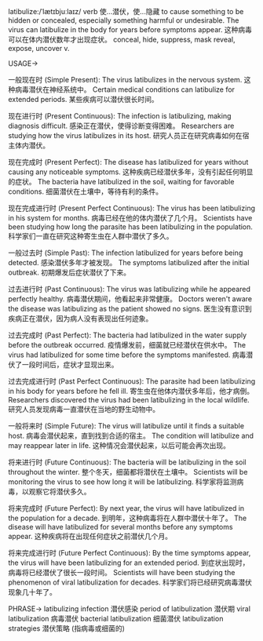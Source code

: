 latibulize:/ˈlætɪbjuːlaɪz/
verb
使...潜伏，使...隐藏
to cause something to be hidden or concealed, especially something harmful or undesirable.
The virus can latibulize in the body for years before symptoms appear. 这种病毒可以在体内潜伏数年才出现症状。
conceal, hide, suppress, mask
reveal, expose, uncover
v.

USAGE->

一般现在时 (Simple Present):
The virus latibulizes in the nervous system. 这种病毒潜伏在神经系统中。
Certain medical conditions can latibulize for extended periods. 某些疾病可以潜伏很长时间。

现在进行时 (Present Continuous):
The infection is latibulizing, making diagnosis difficult. 感染正在潜伏，使得诊断变得困难。
Researchers are studying how the virus latibulizes in its host. 研究人员正在研究病毒如何在宿主体内潜伏。

现在完成时 (Present Perfect):
The disease has latibulized for years without causing any noticeable symptoms. 这种疾病已经潜伏多年，没有引起任何明显的症状。
The bacteria have latibulized in the soil, waiting for favorable conditions. 细菌潜伏在土壤中，等待有利的条件。

现在完成进行时 (Present Perfect Continuous):
The virus has been latibulizing in his system for months. 病毒已经在他的体内潜伏了几个月。
Scientists have been studying how long the parasite has been latibulizing in the population. 科学家们一直在研究这种寄生虫在人群中潜伏了多久。

一般过去时 (Simple Past):
The infection latibulized for years before being detected. 感染潜伏多年才被发现。
The symptoms latibulized after the initial outbreak. 初期爆发后症状潜伏了下来。

过去进行时 (Past Continuous):
The virus was latibulizing while he appeared perfectly healthy. 病毒潜伏期间，他看起来非常健康。
Doctors weren't aware the disease was latibulizing as the patient showed no signs. 医生没有意识到疾病正在潜伏，因为病人没有表现出任何迹象。

过去完成时 (Past Perfect):
The bacteria had latibulized in the water supply before the outbreak occurred.  疫情爆发前，细菌就已经潜伏在供水中。
The virus had latibulized for some time before the symptoms manifested. 病毒潜伏了一段时间后，症状才显现出来。


过去完成进行时 (Past Perfect Continuous):
The parasite had been latibulizing in his body for years before he fell ill. 寄生虫在他体内潜伏多年后，他才病倒。
Researchers discovered the virus had been latibulizing in the local wildlife. 研究人员发现病毒一直潜伏在当地的野生动物中。

一般将来时 (Simple Future):
The virus will latibulize until it finds a suitable host. 病毒会潜伏起来，直到找到合适的宿主。
The condition will latibulize and may reappear later in life.  这种情况会潜伏起来，以后可能会再次出现。

将来进行时 (Future Continuous):
The bacteria will be latibulizing in the soil throughout the winter. 整个冬天，细菌都将潜伏在土壤中。
Scientists will be monitoring the virus to see how long it will be latibulizing. 科学家将监测病毒，以观察它将潜伏多久。

将来完成时 (Future Perfect):
By next year, the virus will have latibulized in the population for a decade. 到明年，这种病毒将在人群中潜伏十年了。
The disease will have latibulized for several months before any symptoms appear. 这种疾病将在出现任何症状之前潜伏几个月。

将来完成进行时 (Future Perfect Continuous):
By the time symptoms appear, the virus will have been latibulizing for an extended period. 到症状出现时，病毒将已经潜伏了很长一段时间。
Scientists will have been studying the phenomenon of viral latibulization for decades. 科学家们将已经研究病毒潜伏现象几十年了。


PHRASE->
latibulizing infection  潜伏感染
period of latibulization 潜伏期
viral latibulization 病毒潜伏
bacterial latibulization 细菌潜伏
latibulization strategies 潜伏策略 (指病毒或细菌的)
